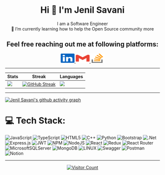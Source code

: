<h1 align="center">Hi 👋 I'm Jenil Savani</h1>
<p align="center">I am a Software Engineer<br>🌱 I’m currently learning how to help the Open Source community more</p>
<h2 align="center">Feel free reaching out me at following platforms:</h2>
<div align="center">
  <a href="https://www.linkedin.com/in/jenil-savani" target="_blank">
    <img src="assets/icons/social/linkedin/default.svg" width="45" height="30" alt="linkedin logo"  />
  </a>
  <a href="mailto:jenilsavani1@gmail.com" target="_blank">
    <img src="assets/icons/social/gmail/default.svg" width="45" height="30" alt="Gmail logo"  />
  </a>
  <a href="https://stackoverflow.com/users/13911844/jenil-savani" target="_blank">
    <img src="assets/icons/social/stackoverflow/default.svg" width="45" height="30" alt="Gmail logo"  />
  </a>
</div>

---

|Stats |Streak |Languages
|---|---|---|
|[![](http://github-profile-summary-cards.vercel.app/api/cards/stats?username=jenilsavani9&theme=gruvbox)](https://github.com/sree-hari-s/)|[![GitHub Streak](https://streak-stats.demolab.com?user=jenilsavani9&theme=gruvbox&hide_border=true&border_radius=32&date_format=j%20M%5B%20Y%5D&ring=888888)](https://github.com/jenilsavani9/)|[![](http://github-profile-summary-cards.vercel.app/api/cards/repos-per-language?username=jenilsavani9&theme=gruvbox)](https://github.com/sree-hari-s/)|

---

[![Jenil Savani's github activity graph](https://github-readme-activity-graph.vercel.app/graph?username=jenilsavani9&bg_color=282624&color=d68a1f&line=a8a8a8&point=b05907&area=true&hide_border=true)](https://github.com/sree-hari-s/Programming-Gifs)

# 💻 Tech Stack:
![JavaScript](https://img.shields.io/badge/javascript-%23323330.svg?style=for-the-badge&logo=javascript&logoColor=%23F7DF1E) ![TypeScript](https://img.shields.io/badge/typescript-%23007ACC.svg?style=for-the-badge&logo=typescript&logoColor=white) ![HTML5](https://img.shields.io/badge/html5-%23E34F26.svg?style=for-the-badge&logo=html5&logoColor=white) ![C++](https://img.shields.io/badge/c++-%2300599C.svg?style=for-the-badge&logo=c%2B%2B&logoColor=white) ![Python](https://img.shields.io/badge/python-3670A0?style=for-the-badge&logo=python&logoColor=ffdd54) ![Bootstrap](https://img.shields.io/badge/bootstrap-%23563D7C.svg?style=for-the-badge&logo=bootstrap&logoColor=white) ![.Net](https://img.shields.io/badge/.NET-5C2D91?style=for-the-badge&logo=.net&logoColor=white) ![Express.js](https://img.shields.io/badge/express.js-%23404d59.svg?style=for-the-badge&logo=express&logoColor=%2361DAFB) ![JWT](https://img.shields.io/badge/JWT-black?style=for-the-badge&logo=JSON%20web%20tokens) ![NPM](https://img.shields.io/badge/NPM-%23000000.svg?style=for-the-badge&logo=npm&logoColor=white) ![NodeJS](https://img.shields.io/badge/node.js-6DA55F?style=for-the-badge&logo=node.js&logoColor=white) ![React](https://img.shields.io/badge/react-%2320232a.svg?style=for-the-badge&logo=react&logoColor=%2361DAFB) ![Redux](https://img.shields.io/badge/redux-%23593d88.svg?style=for-the-badge&logo=redux&logoColor=white) ![React Router](https://img.shields.io/badge/React_Router-CA4245?style=for-the-badge&logo=react-router&logoColor=white) ![MicrosoftSQLServer](https://img.shields.io/badge/Microsoft%20SQL%20Sever-CC2927?style=for-the-badge&logo=microsoft%20sql%20server&logoColor=white) ![MongoDB](https://img.shields.io/badge/MongoDB-%234ea94b.svg?style=for-the-badge&logo=mongodb&logoColor=white) ![LINUX](https://img.shields.io/badge/Linux-FCC624?style=for-the-badge&logo=linux&logoColor=black) ![Swagger](https://img.shields.io/badge/-Swagger-%23Clojure?style=for-the-badge&logo=swagger&logoColor=white) ![Postman](https://img.shields.io/badge/Postman-FF6C37?style=for-the-badge&logo=postman&logoColor=white) ![Notion](https://img.shields.io/badge/Notion-%23000000.svg?style=for-the-badge&logo=notion&logoColor=white)


<div align='center'>

---
[![Visitor Count](https://visitcount.itsvg.in/api?id=jenilsavani9&label=Profile%20Views&icon=0&pretty=true)](https://visitcount.itsvg.in)
</div>
